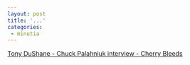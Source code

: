 ```yaml
---
layout: post
title: '...'
categories:
 - minutia
---
```


<a href="http://www.cherrybleeds.com/chuck/interview.html">Tony DuShane - Chuck Palahniuk interview - Cherry Bleeds</a>

